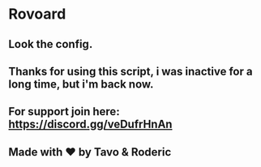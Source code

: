 # Rovoard

## Look the config.


## Thanks for using this script, i was inactive for a long time, but i'm back now.

## For support join here: https://discord.gg/veDufrHnAn

## Made with ♥ by Tavo & Roderic
